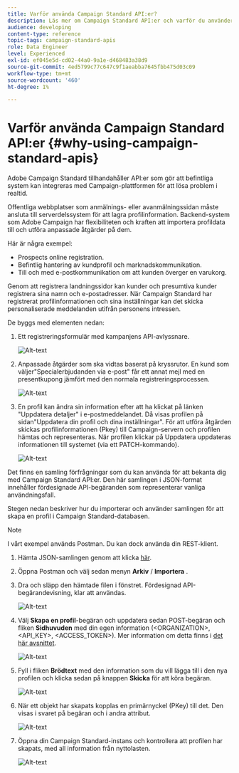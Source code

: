 ```yaml
---
title: Varför använda Campaign Standard API:er?
description: Läs mer om Campaign Standard API:er och varför du använder dem.
audience: developing
content-type: reference
topic-tags: campaign-standard-apis
role: Data Engineer
level: Experienced
exl-id: ef045e5d-cd02-44a0-9a1e-d468483a38d9
source-git-commit: 4ed5799c77c647c9f1aeabba7645fbb475d03c09
workflow-type: tm+mt
source-wordcount: '460'
ht-degree: 1%

---
```


# Varför använda Campaign Standard API:er {#why-using-campaign-standard-apis}

Adobe Campaign Standard tillhandahåller API:er som gör att befintliga system kan integreras med Campaign-plattformen för att lösa problem i realtid.

Offentliga webbplatser som anmälnings- eller avanmälningssidan måste ansluta till serverdelssystem för att lagra profilinformation. Backend-system som Adobe Campaign har flexibiliteten och kraften att importera profildata till och utföra anpassade åtgärder på dem.

Här är några exempel:

* Prospects online registration.
* Befintlig hantering av kundprofil och marknadskommunikation.
  <!--* Event based transactional communication triggering – order confirmation, booking Itinerary, password reset, etc.-->
* Till och med e-postkommunikation om att kunden överger en varukorg.

Genom att registrera landningssidor kan kunder och presumtiva kunder registrera sina namn och e-postadresser. När Campaign Standard har registrerat profilinformationen och sina inställningar kan det skicka personaliserade meddelanden utifrån personens intressen.

De byggs med elementen nedan:

1. Ett registreringsformulär med kampanjens API-avlyssnare.

   ![Alt-text](assets/apis_uc1.png)

1. Anpassade åtgärder som ska vidtas baserat på kryssrutor. En kund som väljer&quot;Specialerbjudanden via e-post&quot; får ett annat mejl med en presentkupong jämfört med den normala registreringsprocessen.

   ![Alt-text](assets/apis_uc2.png)

1. En profil kan ändra sin information efter att ha klickat på länken &quot;Uppdatera detaljer&quot; i e-postmeddelandet. Då visas profilen på sidan&quot;Uppdatera din profil och dina inställningar&quot;. För att utföra åtgärden skickas profilinformationen (Pkey) till Campaign-servern och profilen hämtas och representeras. När profilen klickar på Uppdatera uppdateras informationen till systemet (via ett PATCH-kommando).

   ![Alt-text](assets/apis_uc3.png)

Det finns en samling förfrågningar som du kan använda för att bekanta dig med Campaign Standard API:er. Den här samlingen i JSON-format innehåller fördesignade API-begäranden som representerar vanliga användningsfall.

Stegen nedan beskriver hur du importerar och använder samlingen för att skapa en profil i Campaign Standard-databasen.

>[!NOTE]
>
>I vårt exempel används Postman. Du kan dock använda din REST-klient.

1. Hämta JSON-samlingen genom att klicka [här](https://helpx.adobe.com/content/dam/help/en/campaign/kb/working-with-acs-api/_jcr_content/main-pars/download_section/download-1/KB_postman_collection.json.zip).

1. Öppna Postman och välj sedan menyn **Arkiv** / **Importera** .

1. Dra och släpp den hämtade filen i fönstret. Fördesignad API-begärandevisning, klar att användas.

   ![Alt-text](assets/postman_collection.png)

1. Välj **Skapa en profil**-begäran och uppdatera sedan POST-begäran och fliken **Sidhuvuden** med din egen information (&lt;ORGANIZATION>, &lt;API_KEY>, &lt;ACCESS_TOKEN>). Mer information om detta finns i [det här avsnittet](setting-up-api-access.md).

   ![Alt-text](assets/postman_uc1.png)

1. Fyll i fliken **Brödtext** med den information som du vill lägga till i den nya profilen och klicka sedan på knappen **Skicka** för att köra begäran.

   ![Alt-text](assets/postman_uc2.png)

1. När ett objekt har skapats kopplas en primärnyckel (PKey) till det. Den visas i svaret på begäran och i andra attribut.

   ![Alt-text](assets/postman_uc3.png)

1. Öppna din Campaign Standard-instans och kontrollera att profilen har skapats, med all information från nyttolasten.

   ![Alt-text](assets/postman_uc4.png)
